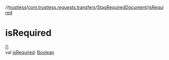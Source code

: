 //[trustless](../../../index.md)/[com.trustless.requests.transfers](../index.md)/[StagRequiredDocument](index.md)/[isRequired](is-required.md)

# isRequired

[]\
val [isRequired](is-required.md): [Boolean](https://kotlinlang.org/api/latest/jvm/stdlib/kotlin/-boolean/index.html)
